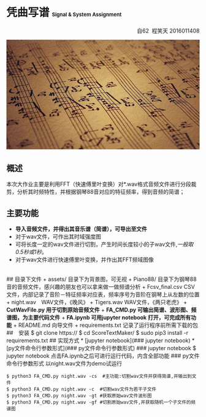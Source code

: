 # 凭曲写谱 <font size = 2>Signal & System Assignment</font>
<p align = "right">自62 &nbsp;程笑天&nbsp;2016011408</p>
<p align = "center">
    <img src = "assets/score.jpeg">
</p> 

## 概述
本次大作业主要是利用FFT（快速傅里叶变换）对*.wav格式音频文件进行分段裁剪，分析其时频特性，并根据钢琴88音对应的特征频率，得到音频的简谱；
</br>
## 主要功能
* <b>导入音频文件，并得出其音乐谱（简谱），可导出至文件</b>
* 对于wav文件，可作出其时域强度图
* 可将长度一定的wav文件进行切割，产生时间长度较小的子wav文件,<i>一般取0.5秒或1秒</i>。
* 对于wav文件进行快速傅里叶变换，并作出其FFT频域图像
</br>
## 目录下文件
+ assets/ 目录下为背景图，可无视
+ Piano88/ 目录下为钢琴88音的音频文件，感兴趣的朋友也可以拿来做一做频谱分析
+ Fcsv_final.csv CSV文件，内部记录了音阶－特征频率对应表，频率序号为音阶在钢琴上从左数的位置
+ night.wav　WAV文件，《晚风》
+ Tigers.wav WAV文件，《两只老虎》
+ <b>CutWavFile.py 用于切割原始音频文件</b>
+ <b>FA_CMD.py 可输出简谱、波形图、频谱图，为主要代码文件</b>
+ <b>FA.ipynb 可用jupyter notebook 打开，可完成所有功能</b>
+ README.md 向导文件
+ requirements.txt 记录了运行程序前所需下载的包
##　安装
    $ git clone https://
    $ cd ScoreTextMaker/
    $ sudo pip3 install -r requirements.txt
## 实现方式
*  [jupyter notebook](### jupyter notebook)
*  [py文件命令行参数形式](### py文件命令行参数形式)
### jupyter notebook
    $ jupyter notebook
点击FA.ipynb之后可进行运行代码，内含全部功能
### py文件命令行参数形式
以night.wav文件为demo试运行

    $ python3 FA_CMD.py night.wav -cs  #主功能:切割wav文件并获得简谱,并输出到文件
    $ python3 FA_CMD.py night.wav -c  #切割wav文件为若干子文件
    $ python3 FA_CMD.py night.wav -gt #获取原始wav文件波形图
    $ python3 FA_CMD.py night.wav -gf #切割原始wav文件,并获取随机一个子文件的频谱图
    